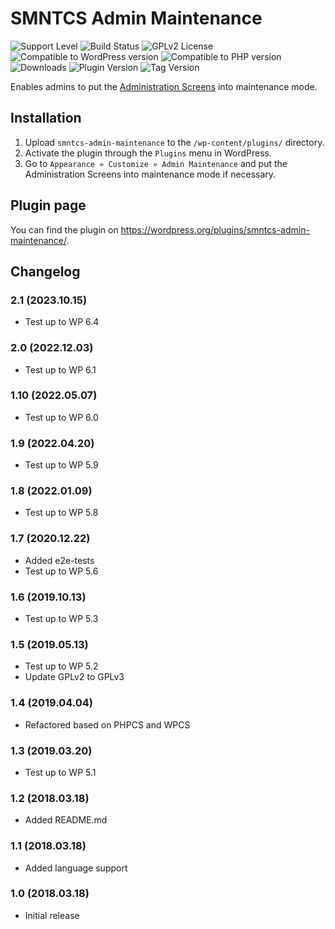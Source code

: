 # SMNTCS Admin Maintenance

![Support Level](https://img.shields.io/badge/support-active-green.svg)
![Build Status](https://github.com/nielslange/smntcs-admin-maintenance/actions/workflows/test.yml/badge.svg)
![GPLv2 License](https://img.shields.io/github/license/nielslange/smntcs-admin-maintenance.svg)
![Compatible to WordPress version](https://plugintests.com/plugins/smntcs-admin-maintenance/wp-badge.svg)
![Compatible to PHP version](https://plugintests.com/plugins/smntcs-admin-maintenance/php-badge.svg)
![Downloads](https://img.shields.io/wordpress/plugin/dt/smntcs-admin-maintenance.svg)
![Plugin Version](https://img.shields.io/wordpress/plugin/v/smntcs-admin-maintenance.svg)
![Tag Version](https://img.shields.io/github/tag/nielslange/smntcs-admin-maintenance.svg)

Enables admins to put the <a href="https://wordpress.org/support/article/administration-screens/" target="_blank">Administration Screens</a> into maintenance mode.

## Installation

1. Upload `smntcs-admin-maintenance` to the `/wp-content/plugins/` directory.
2. Activate the plugin through the `Plugins` menu in WordPress.
3. Go to `Appearance » Customize » Admin Maintenance` and put the Administration Screens into maintenance mode if necessary.

## Plugin page

You can find the plugin on https://wordpress.org/plugins/smntcs-admin-maintenance/.

## Changelog

### 2.1 (2023.10.15)

- Test up to WP 6.4

### 2.0 (2022.12.03)

- Test up to WP 6.1

### 1.10 (2022.05.07)

- Test up to WP 6.0

### 1.9 (2022.04.20)

- Test up to WP 5.9

### 1.8 (2022.01.09)

- Test up to WP 5.8

### 1.7 (2020.12.22)

- Added e2e-tests
- Test up to WP 5.6

### 1.6 (2019.10.13)

- Test up to WP 5.3

### 1.5 (2019.05.13)

- Test up to WP 5.2
- Update GPLv2 to GPLv3

### 1.4 (2019.04.04)

- Refactored based on PHPCS and WPCS

### 1.3 (2019.03.20)

- Test up to WP 5.1

### 1.2 (2018.03.18)

- Added README.md

### 1.1 (2018.03.18)

- Added language support

### 1.0 (2018.03.18)

- Initial release
